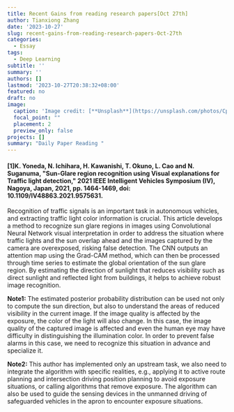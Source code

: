 ```yaml
---
title: Recent Gains from reading research papers[Oct 27th]
author: Tianxiong Zhang
date: '2023-10-27'
slug: recent-gains-from-reading-research-papers-Oct-27th
categories:
  - Essay
tags:
  - Deep Learning
subtitle: ''
summary: ''
authors: []
lastmod: '2023-10-27T20:38:32+08:00'
featured: no
draft: no
image:
  caption: 'Image credit: [**Unsplash**](https://unsplash.com/photos/CpkOjOcXdUY)'
  focal_point: ""
  placement: 2
  preview_only: false
projects: []
summary: "Daily Paper Reading "
---
```

#### [1]K. Yoneda, N. Ichihara, H. Kawanishi, T. Okuno, L. Cao and N. Suganuma, "Sun-Glare region recognition using Visual explanations for Traffic light detection," 2021 IEEE Intelligent Vehicles Symposium (IV), Nagoya, Japan, 2021, pp. 1464-1469, doi: 10.1109/IV48863.2021.9575631.

Recognition of traffic signals is an important task in autonomous vehicles, and extracting traffic light color information is crucial. This article develops a method to recognize sun glare regions in images using Convolutional Neural Network visual interpretation in order to address the situation where traffic lights and the sun overlap ahead and the images captured by the camera are overexposed, risking false detection. The CNN outputs an attention map using the Grad-CAM method, which can then be processed through time series to estimate the global orientation of the sun glare region. By estimating the direction of sunlight that reduces visibility such as direct sunlight and reflected light from buildings, it helps to achieve robust image recognition.

**Note1:** 
The estimated posterior probability distribution can be used not only to compute the sun direction, but also to understand the areas of reduced visibility in the current image. If the image quality is affected by the exposure, the color of the light will also change. In this case, the image quality of the captured image is affected and even the human eye may have difficulty in distinguishing the illumination color. In order to prevent false alarms in this case, we need to recognize this situation in advance and specialize it.

**Note2:** 
This author has implemented only an upstream task, we also need to integrate the algorithm with specific realities, e.g., applying it to active route planning and intersection driving position planning to avoid exposure situations, or calling algorithms that remove exposure. The algorithm can also be used to guide the sensing devices in the unmanned driving of safeguarded vehicles in the apron to encounter exposure situations.
